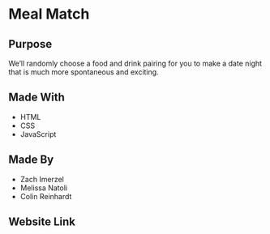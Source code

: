 # Meal Match

## Purpose
We’ll randomly choose a food and drink pairing for you to make a date night that is much more spontaneous and exciting.

## Made With
* HTML
* CSS
* JavaScript

## Made By
* Zach Imerzel
* Melissa Natoli
* Colin Reinhardt

## Website Link

